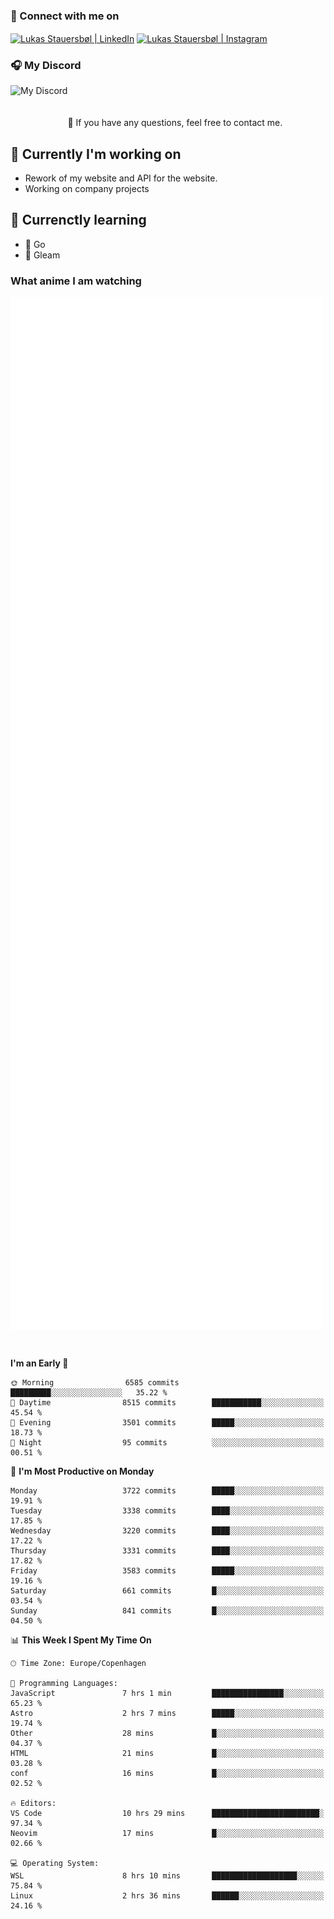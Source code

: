 ### 🔗 Connect with me on
<a href="https://www.instagram.com/lukas_stauersbol" target="_blank"><img align="center" src="https://raw.githubusercontent.com/stauersbol/stauersbol/main/images/instagram.svg" alt="Lukas Stauersbøl | LinkedIn" width="30px"/></a>
<a href="https://www.linkedin.com/in/lukas-stauersbol/" target="_blank"><img align="center" src="https://raw.githubusercontent.com/stauersbol/stauersbol/main/images/linkedin.svg" alt="Lukas Stauersbøl | Instagram" width="30px"/></a>

<p align="center">
 <h3>🎧 My Discord</h3>
 <img align="left" height="55px" src="https://discord.c99.nl/widget/theme-2/147806323323568128.png" alt="My Discord" />
</p>

<br/>
<br/>
<br/>
💬 If you have any questions, feel free to contact me.

## 🔭 Currently I'm working on
- Rework of my website and API for the website.
- Working on company projects
 
## 🌱 Currenctly learning
- 💙 Go
- 💜 Gleam

### What anime I am watching
<a href="https://anilist.co/user/slashiy/" align="center"><img align="center" width="500px" src="metrics.plugin.personal.anilist.svg" /></a>

<br/>

<!--START_SECTION:waka-->
**I'm an Early 🐤** 

```text
🌞 Morning                6585 commits        █████████░░░░░░░░░░░░░░░░   35.22 % 
🌆 Daytime                8515 commits        ███████████░░░░░░░░░░░░░░   45.54 % 
🌃 Evening                3501 commits        █████░░░░░░░░░░░░░░░░░░░░   18.73 % 
🌙 Night                  95 commits          ░░░░░░░░░░░░░░░░░░░░░░░░░   00.51 % 
```
📅 **I'm Most Productive on Monday** 

```text
Monday                   3722 commits        █████░░░░░░░░░░░░░░░░░░░░   19.91 % 
Tuesday                  3338 commits        ████░░░░░░░░░░░░░░░░░░░░░   17.85 % 
Wednesday                3220 commits        ████░░░░░░░░░░░░░░░░░░░░░   17.22 % 
Thursday                 3331 commits        ████░░░░░░░░░░░░░░░░░░░░░   17.82 % 
Friday                   3583 commits        █████░░░░░░░░░░░░░░░░░░░░   19.16 % 
Saturday                 661 commits         █░░░░░░░░░░░░░░░░░░░░░░░░   03.54 % 
Sunday                   841 commits         █░░░░░░░░░░░░░░░░░░░░░░░░   04.50 % 
```


📊 **This Week I Spent My Time On** 

```text
🕑︎ Time Zone: Europe/Copenhagen

💬 Programming Languages: 
JavaScript               7 hrs 1 min         ████████████████░░░░░░░░░   65.23 % 
Astro                    2 hrs 7 mins        █████░░░░░░░░░░░░░░░░░░░░   19.74 % 
Other                    28 mins             █░░░░░░░░░░░░░░░░░░░░░░░░   04.37 % 
HTML                     21 mins             █░░░░░░░░░░░░░░░░░░░░░░░░   03.28 % 
conf                     16 mins             █░░░░░░░░░░░░░░░░░░░░░░░░   02.52 % 

🔥 Editors: 
VS Code                  10 hrs 29 mins      ████████████████████████░   97.34 % 
Neovim                   17 mins             █░░░░░░░░░░░░░░░░░░░░░░░░   02.66 % 

💻 Operating System: 
WSL                      8 hrs 10 mins       ███████████████████░░░░░░   75.84 % 
Linux                    2 hrs 36 mins       ██████░░░░░░░░░░░░░░░░░░░   24.16 % 
```


<!--END_SECTION:waka-->

